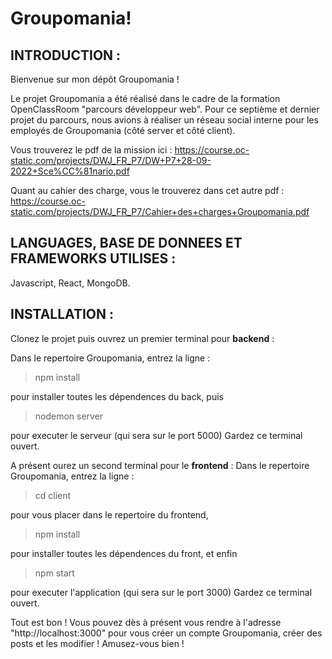 # Groupomania!


## INTRODUCTION :

 Bienvenue sur mon dépôt Groupomania !
 
 Le projet Groupomania a été réalisé dans le cadre de la formation OpenClassRoom "parcours développeur web".
 Pour ce septième et dernier projet du parcours, nous avions à réaliser un réseau social interne pour les employés de Groupomania (côté server et côté client).
 
 Vous trouverez le pdf de la mission ici :
 https://course.oc-static.com/projects/DWJ_FR_P7/DW+P7+28-09-2022+Sce%CC%81nario.pdf
 
 Quant au cahier des charge, vous le trouverez dans cet autre pdf :
 https://course.oc-static.com/projects/DWJ_FR_P7/Cahier+des+charges+Groupomania.pdf
 
 
 ## LANGUAGES, BASE DE DONNEES ET FRAMEWORKS UTILISES :
 Javascript, React, MongoDB.
 
 
 ## INSTALLATION :
 Clonez le projet puis ouvrez un premier terminal pour **backend** :
 
 Dans le repertoire Groupomania, entrez la ligne : 
 >npm install
 
 pour installer toutes les dépendences du back,
 puis 
 >nodemon server
 
 pour executer le serveur (qui sera sur le port 5000)
 Gardez ce terminal ouvert.
 
 A présent ourez un second terminal pour le **frontend** :
 Dans le repertoire Groupomania, entrez la ligne : 
 >cd client
 
 pour vous placer dans le repertoire du frontend,
 >npm install
 
 pour installer toutes les dépendences du front,
 et enfin
  >npm start

 pour executer l'application (qui sera sur le port 3000)
 Gardez ce terminal ouvert.
 
 Tout est bon ! 
 Vous pouvez dès à présent vous rendre à l'adresse "http://localhost:3000" 
 pour vous créer un compte Groupomania, créer des posts et les modifier !
 Amusez-vous bien !

